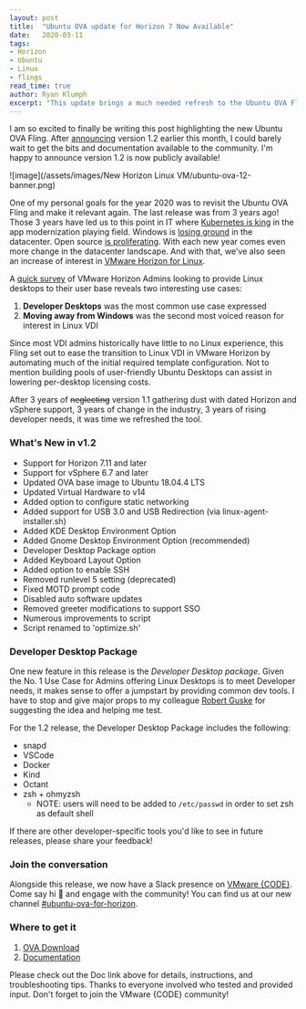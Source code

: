 ```yaml
---
layout: post
title:  "Ubuntu OVA update for Horizon 7 Now Available"
date:   2020-03-11
tags:
- Horizon
- Ubuntu
- Linux
- flings
read_time: true
author: Ryan Klumph
excerpt: "This update brings a much needed refresh to the Ubuntu OVA Fling, including a Developer Desktop Package. Now built from Ubuntu 18.04.4 LTS, this template is compatible with vSphere 6.7 and later."
---
```

I am so excited to finally be writing this post highlighting the new Ubuntu OVA Fling. After [announcing](_posts/2020-03-02-the-new-horizon-ubuntu-ova.markdown) version 1.2 earlier this month, I could barely wait to get the bits and documentation available to the community. I'm happy to announce version 1.2 is now publicly available!

![image](/assets/images/New Horizon Linux VM/ubuntu-ova-12-banner.png)

One of my personal goals for the year 2020 was to revisit the Ubuntu OVA Fling and make it relevant again. The last release was from 3 years ago! Those 3 years have led us to this point in IT where [Kubernetes is king](https://www.vmware.com/products/vsphere.html) in the app modernization playing field. Windows is [losing ground](https://vmware.github.io/photon/) in the datacenter. Open source [is proliferating](https://blogs.vmware.com/opensource/2019/12/18/2020-open-source-predictions/). With each new year comes even more change in the datacenter landscape. And with that, we've also seen an increase of interest in [VMware Horizon for Linux](https://www.vmware.com/products/horizon/horizon-linux.html).  

A [quick survey](https://flings.vmware.com/horizon-ova-for-ubuntu#comments) of VMware Horizon Admins looking to provide Linux desktops to their user base reveals two interesting use cases:

1. **Developer Desktops** was the most common use case expressed
2. **Moving away from Windows** was the second most voiced reason for interest in Linux VDI

Since most VDI admins historically have little to no Linux experience, this Fling set out to ease the transition to Linux VDI in VMware Horizon by automating much of the initial required template configuration. Not to mention building pools of user-friendly Ubuntu Desktops can assist in lowering per-desktop licensing costs.

After 3 years of ~~neglecting~~ version 1.1 gathering dust with dated Horizon and vSphere support, 3 years of change in the industry, 3 years of rising developer needs, it was time we refreshed the tool.

### What's New in v1.2
* Support for Horizon 7.11 and later
* Support for vSphere 6.7 and later
* Updated OVA base image to Ubuntu 18.04.4 LTS
* Updated Virtual Hardware to v14
* Added option to configure static networking
* Added support for USB 3.0 and USB Redirection (via linux-agent-installer.sh)
* Added KDE Desktop Environment Option
* Added Gnome Desktop Environment Option (recommended)
* Developer Desktop Package option
* Added Keyboard Layout Option
* Added option to enable SSH
* Removed runlevel 5 setting (deprecated)
* Fixed MOTD prompt code
* Disabled auto software updates
* Removed greeter modifications to support SSO
* Numerous improvements to script
* Script renamed to 'optimize.sh'


### Developer Desktop Package
One new feature in this release is the _Developer Desktop package_. Given the No. 1 Use Case for Admins offering Linux Desktops is to meet Developer needs, it makes sense to offer a jumpstart by providing common dev tools. I have to stop and give major props to my colleague [Robert Guske](https://twitter.com/vmw_rguske) for suggesting the idea and helping me test.

For the 1.2 release, the Developer Desktop Package includes the following:
* snapd
* VSCode
* Docker
* Kind
* Octant
* zsh + ohmyzsh
   * NOTE: users will need to be added to `/etc/passwd` in order to set zsh as default shell

If there are other developer-specific tools you'd like to see in future releases, please share your feedback!


### Join the conversation
Alongside this release, we now have a Slack presence on [VMware {CODE}](https://code.vmware.com/web/code/join). Come say hi 👋 and engage with the community! You can find us at our new channel [#ubuntu-ova-for-horizon](https://vmwarecode.slack.com/archives/CV56WUL84).

### Where to get it
1. [OVA Download](https://flings.vmware.com/horizon-ova-for-ubuntu)
2. [Documentation](https://github.com/thatvirtualboy/horizon-linux-vm)



Please check out the Doc link above for details, instructions, and troubleshooting tips. Thanks to everyone involved who tested and provided input. Don't forget to join the VMware {CODE} community!
